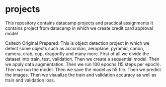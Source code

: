 # projects
This repository contains datacamp projects and practical assignments
It contains project from datacamp in which we create credit card approval model

Caltech Original Prepared: This is object detection project in which we detect some objects such as accordian, aeroplane, pyramid, canon, camera, crab, cup, dragonfly and many more. First of all we divide the dataset into train, test, validation. Then we create a sequential model. Then we apply data augmentation. Then we run 100 epochs (15 steps per epoch). Then we run the model. Then we save the model as h5 file. Then we predict the images. Then we visualize the train and validation accuracy as well as train and validation loss.


